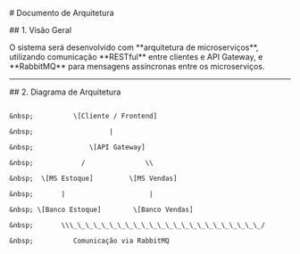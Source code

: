 \# Documento de Arquitetura



\## 1. Visão Geral

O sistema será desenvolvido com \*\*arquitetura de microserviços\*\*, utilizando comunicação \*\*RESTful\*\* entre clientes e API Gateway, e \*\*RabbitMQ\*\* para mensagens assíncronas entre os microserviços.



---



\## 2. Diagrama de Arquitetura



```plaintext

&nbsp;          \[Cliente / Frontend]

&nbsp;                   |

&nbsp;              \[API Gateway]

&nbsp;            /               \\

&nbsp;  \[MS Estoque]         \[MS Vendas]

&nbsp;       |                     |

&nbsp; \[Banco Estoque]        \[Banco Vendas]

&nbsp;       \\\_\_\_\_\_\_\_\_\_\_\_\_\_\_\_\_\_\_\_\_\_\_\_\_/

&nbsp;          Comunicação via RabbitMQ



